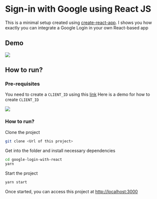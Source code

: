 # Sign-in with Google using React JS
This is a minimal setup created using [create-react-app](https://github.com/facebook/create-react-app). I shows you how exactly you can integrate a Google Login in your own React-based app

## Demo
<img src="/src/imgs/siginwithgoogledemo.gif">

## How to run?
### Pre-requisites
You need to create a `CLIENT_ID` using this [link](https://developers.google.com/identity/sign-in/web/sign-in?authuser=1)
Here is a demo for how to create `CLIENT_ID`  

<img src="/src/imgs/signinwithgoogledemo.gif">


### How to run?
Clone the project
```bash
git clone <Url of this project>
```

Get into the folder and install necessary dependencies
```bash
cd google-login-with-react
yarn
``` 

Start the project
```bash
yarn start
``` 

Once started, you can access this project at [http://localhost:3000](http://localhost:3000)


